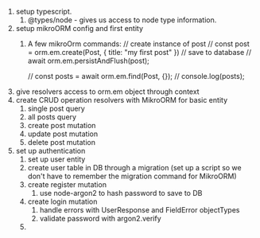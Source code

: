 1. setup typescript. 
   1. @types/node - gives us access to node type information. 
2. setup mikroORM config and first entity
   1. A few mikroOrm commands:
      // create instance of post
      // const post = orm.em.create(Post, { title: "my first post" })
      // save to database
      // await orm.em.persistAndFlush(post);

      // const posts = await orm.em.find(Post, {});
      // console.log(posts);
3. give resolvers access to orm.em object through context
4. create CRUD operation resolvers with MikroORM for basic entity
   1. single post query
   2. all posts query
   3. create post mutation
   4. update post mutation
   5. delete post mutation
5. set up authentication
   1. set up user entity
   2. create user table in DB through a migration (set up a script so we don't have to remember the migration command for MikroORM)
   3. create register mutation
      1. use node-argon2 to hash password to save to DB
   4. create login mutation
      1. handle errors with UserResponse and FieldError objectTypes
      2. validate password with argon2.verify
   5. 
